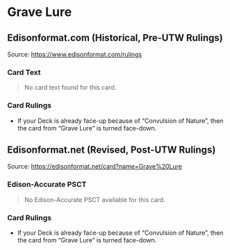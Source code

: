 # Grave Lure

## Edisonformat.com (Historical, Pre-UTW Rulings)

Source: https://www.edisonformat.com/rulings

### Card Text

> No card text found for this card.

### Card Rulings

*   If your Deck is already face-up because of “Convulsion of Nature”, then the card from “Grave Lure” is turned face-down.

## Edisonformat.net (Revised, Post-UTW Rulings)

Source: https://edisonformat.net/card?name=Grave%20Lure

### Edison-Accurate PSCT

> No Edison-Accurate PSCT available for this card.

### Card Rulings

*   If your Deck is already face-up because of “Convulsion of Nature”, then the card from “Grave Lure” is turned face-down.
            